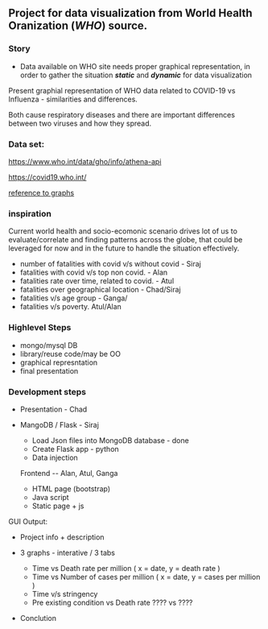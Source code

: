 

## Project for data visualization from World Health Oranization (__*WHO*__) source.

### Story
* Data available on WHO site needs proper graphical representation, in order to gather the situation _**static**_ and _**dynamic**_ for data visualization


Present graphial representation  of WHO data related to COVID-19 vs  Influenza - similarities and differences.

Both cause respiratory diseases and there are important differences between two viruses and how they spread.


### Data set:

https://www.who.int/data/gho/info/athena-api 

https://covid19.who.int/ 

[reference to graphs](https://ourworldindata.org/coronavirus-data-explorer?yScale=log&zoomToSelection=true&testsMetric=true&totalFreq=true&aligned=true&perCapita=true&smoothing=0&country=ATG~ARG~AFG~Africa~ALB&pickerMetric=location&pickerSort=asc)

### inspiration

Current world health and socio-ecomonic scenario drives lot of us to evaluate/correlate and finding patterns across the globe, that could be leveraged for now and in the future to handle the situation effectively. 


* number of fatalities with covid v/s without covid - Siraj
* fatalities with covid v/s top non covid. - Alan
* fatalities rate over time, related to covid. - Atul
* fatalities over geographical location - Chad/Siraj
* fatalities v/s age group - Ganga/
* fatalities v/s poverty. Atul/Alan


### Highlevel Steps

* mongo/mysql DB
* library/reuse code/may be OO
* graphical represntation 
* final presentation 

### Development steps

* Presentation - Chad

* MangoDB / Flask - Siraj
    - Load Json files into MongoDB database - done 
    - Create Flask app - python
    - Data injection
    
  Frontend -- Alan, Atul, Ganga
    * HTML page (bootstrap) 
    * Java script
    * Static page + js

GUI Output:
* Project info  + description 
* 3 graphs - interative / 3 tabs
    - Time vs Death rate per million ( x = date, y = death rate )
    - Time vs Number of cases per million ( x = date, y = cases per million )
    - Time v/s stringency 
    - Pre existing condition vs Death rate
     ????  vs ????

* Conclution
